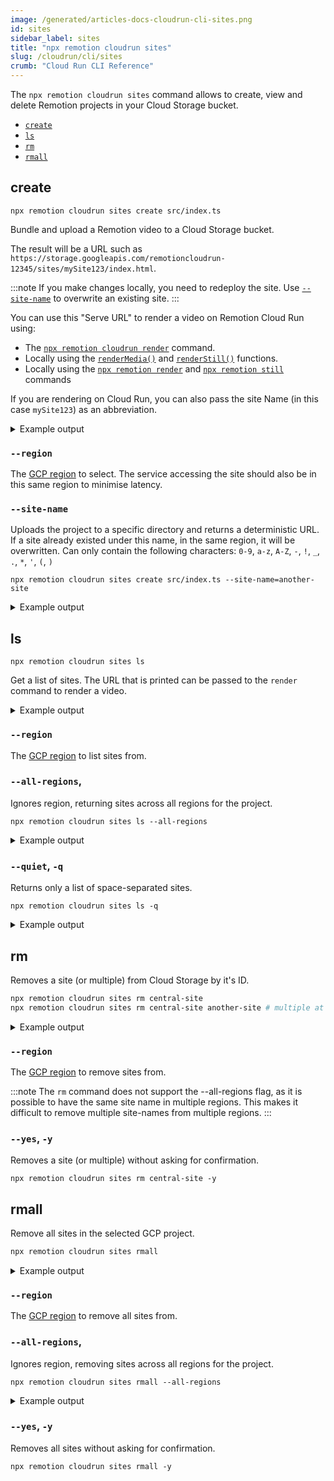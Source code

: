 ```yaml
---
image: /generated/articles-docs-cloudrun-cli-sites.png
id: sites
sidebar_label: sites
title: "npx remotion cloudrun sites"
slug: /cloudrun/cli/sites
crumb: "Cloud Run CLI Reference"
---
```


The `npx remotion cloudrun sites` command allows to create, view and delete Remotion projects in your Cloud Storage bucket.

- [`create`](#create)
- [`ls`](#ls)
- [`rm`](#rm)
- [`rmall`](#rmall)

## create

```
npx remotion cloudrun sites create src/index.ts
```

Bundle and upload a Remotion video to a Cloud Storage bucket.

The result will be a URL such as `https://storage.googleapis.com/remotioncloudrun-12345/sites/mySite123/index.html`.

:::note
If you make changes locally, you need to redeploy the site. Use [`--site-name`](#--site-name) to overwrite an existing site.
:::

You can use this "Serve URL" to render a video on Remotion Cloud Run using:

- The [`npx remotion cloudrun render`](/docs/cloudrun/cli/render) command.
- Locally using the [`renderMedia()`](/docs/renderer/render-media) and [`renderStill()`](/docs/renderer/render-still) functions.
- Locally using the [`npx remotion render`](/docs/cli) and [`npx remotion still`](/docs/cli) commands

If you are rendering on Cloud Run, you can also pass the site Name (in this case `mySite123`) as an abbreviation.

<details>
<summary>
Example output
</summary>
<pre>
(1/3) [====================] Bundled video 3975ms<br/>
(2/3) [====================] Created bucket 457ms<br/>
(3/3) [====================] Uploaded to GCP Storage Bucket 25118ms<br/>
<br/>
Deployed to GCP Cloud Storage!<br/>
Serve URL: https://storage.googleapis.com/remotioncloudrun-12345/sites/mySite123/index.html<br/>
Site Name: mySite123<br/>
</pre>
</details>

### `--region`

The [GCP region](/docs/cloudrun/region-selection) to select. The service accessing the site should also be in this same region to minimise latency.

### `--site-name`

Uploads the project to a specific directory and returns a deterministic URL. If a site already existed under this name, in the same region, it will be overwritten. Can only contain the following characters: `0-9`, `a-z`, `A-Z`, `-`, `!`, `_`, `.`, `*`, `'`, `(`, `)`

```
npx remotion cloudrun sites create src/index.ts --site-name=another-site
```

<details>
<summary>
Example output
</summary>
<pre>
(1/3) [====================] Bundled video 3975ms<br/>
(2/3) [====================] Created bucket 457ms<br/>
(3/3) [====================] Uploaded to Cloud Storage 25118ms<br/>
<br/>
Deployed to GCP Cloud Storage!<br/><br/>
Site:            another-site<br/>
Bucket:          remotioncloudrun-12345<br/>
Region:          us-east1<br/>
Serve Url:       https://storage.googleapis.com/remotioncloudrun-12345/sites/another-site/index.html<br/>
</pre>
</details>

## ls

```
npx remotion cloudrun sites ls
```

Get a list of sites. The URL that is printed can be passed to the `render` command to render a video.

<details>
<summary>
Example output
</summary>
<pre>
2 sites in us-east1, in the remotion-6 project.<br/><br/>
Site:            another-site<br/>
Bucket:          remotioncloudrun-12345<br/>
Region:          us-east1<br/>
Serve Url:       https://storage.googleapis.com/remotioncloudrun-12345/sites/another-site/index.html<br/><br/>
Site:            test-site<br/>
Bucket:          remotioncloudrun-12345<br/>
Region:          us-east1<br/>
Serve Url:       https://storage.googleapis.com/remotioncloudrun-12345/sites/test-site/index.html<br/>
</pre>
</details>

### `--region`

The [GCP region](/docs/cloudrun/region-selection) to list sites from.

### `--all-regions`,

Ignores region, returning sites across all regions for the project.

```
npx remotion cloudrun sites ls --all-regions
```

<details>
<summary>
Example output
</summary>
<pre>
3 sites in all regions, in the remotion-6 project.<br/><br/>
Site:            another-site<br/>
Bucket:          remotioncloudrun-12345<br/>
Region:          us-east1<br/>
Serve Url:       https://storage.googleapis.com/remotioncloudrun-12345/sites/another-site/index.html<br/><br/>
Site:            test-site<br/>
Bucket:          remotioncloudrun-12345<br/>
Region:          us-east1<br/>
Serve Url:       https://storage.googleapis.com/remotioncloudrun-12345/sites/test-site/index.html<br/><br/>
Site:            central-site<br/>
Bucket:          remotioncloudrun-abcdefgh<br/>
Region:          us-central1<br/>
Serve Url:       https://storage.googleapis.com/remotioncloudrun-abcdefgh/sites/central-site/index.html
</pre>
</details>

### `--quiet`, `-q`

Returns only a list of space-separated sites.

```
npx remotion cloudrun sites ls -q
```

<details>
<summary>
Example output
</summary>
<pre>
another-site test-site central-site<br/>
</pre>
</details>

## rm

Removes a site (or multiple) from Cloud Storage by it's ID.

```bash
npx remotion cloudrun sites rm central-site
npx remotion cloudrun sites rm central-site another-site # multiple at once
```

<details>
<summary>
Example output
</summary>
<pre>
Site:            central-site<br/>
Bucket:          remotioncloudrun-abcdefgh<br/>
Region:          us-central1<br/>
Serve Url:       https://storage.googleapis.com/remotioncloudrun-abcdefgh/sites/central-site/index.html<br/><br/>
Delete? (Y/n) Y<br/>
Deleted site central-site from bucket remotioncloudrun-abcdefgh.
<br/>
</pre>
</details>

### `--region`

The [GCP region](/docs/cloudrun/region-selection) to remove sites from.

:::note
The `rm` command does not support the --all-regions flag, as it is possible to have the same site name in multiple regions. This makes it difficult to remove multiple site-names from multiple regions.
:::

### `--yes`, `-y`

Removes a site (or multiple) without asking for confirmation.

```
npx remotion cloudrun sites rm central-site -y
```

## rmall

Remove all sites in the selected GCP project.

```bash
npx remotion cloudrun sites rmall
```

<details>
<summary>
Example output
</summary>
<pre>
Retrieving sites in us-east1.<br/><br/>
Site:            another-site<br/>
Bucket:          remotioncloudrun-12345<br/>
Region:          us-east1<br/>
Serve Url:       https://storage.googleapis.com/remotioncloudrun-12345/sites/another-site/index.html<br/><br/>
Delete? (Y/n) n<br/>
Skipping site - another-site.<br/><br/><br/>
Site:            test-site<br/>
Bucket:          remotioncloudrun-12345<br/>
Region:          us-east1<br/>
Serve Url:       https://storage.googleapis.com/remotioncloudrun-12345/sites/test-site/index.html<br/><br/>
Delete? (Y/n) n<br/>
Skipping site - test-site.
</pre>
</details>

### `--region`

The [GCP region](/docs/cloudrun/region-selection) to remove all sites from.

### `--all-regions`,

Ignores region, removing sites across all regions for the project.

```
npx remotion cloudrun sites rmall --all-regions
```

<details>
<summary>
Example output
</summary>
<pre>
Retrieving sites in all regions.<br/><br/>
Site:            another-site<br/>
Bucket:          remotioncloudrun-12345<br/>
Region:          us-east1<br/>
Serve Url:       https://storage.googleapis.com/remotioncloudrun-12345/sites/another-site/index.html<br/><br/>
Delete? (Y/n) n<br/>
Skipping site - another-site.<br/><br/><br/>
Site:            test-site<br/>
Bucket:          remotioncloudrun-12345<br/>
Region:          us-east1<br/>
Serve Url:       https://storage.googleapis.com/remotioncloudrun-12345/sites/test-site/index.html<br/><br/>
Delete? (Y/n) n<br/>
Skipping site - test-site.<br/><br/><br/>
Site:            central-site<br/>
Bucket:          remotioncloudrun-abcdefgh<br/>
Region:          us-central1<br/>
Serve Url:       https://storage.googleapis.com/remotioncloudrun-abcdefgh/sites/central-site/index.html<br/><br/>
Delete? (Y/n) n<br/>
Skipping site - central-site.
</pre>
</details>

### `--yes`, `-y`

Removes all sites without asking for confirmation.

```
npx remotion cloudrun sites rmall -y
```

